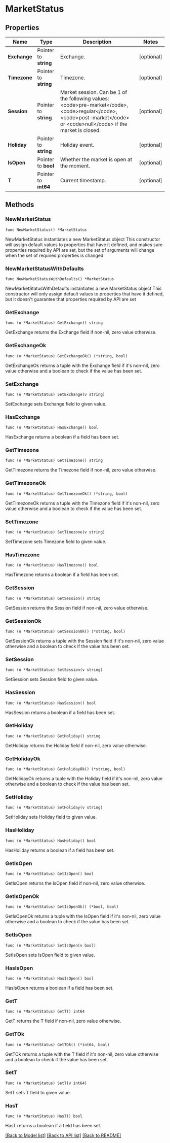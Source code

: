 # MarketStatus

## Properties

Name | Type | Description | Notes
------------ | ------------- | ------------- | -------------
**Exchange** | Pointer to **string** | Exchange. | [optional] 
**Timezone** | Pointer to **string** | Timezone. | [optional] 
**Session** | Pointer to **string** | Market session. Can be 1 of the following values: &lt;code&gt;pre-market&lt;/code&gt;,&lt;code&gt;regular&lt;/code&gt;,&lt;code&gt;post-market&lt;/code&gt; or &lt;code&gt;null&lt;/code&gt; if the market is closed. | [optional] 
**Holiday** | Pointer to **string** | Holiday event. | [optional] 
**IsOpen** | Pointer to **bool** | Whether the market is open at the moment. | [optional] 
**T** | Pointer to **int64** | Current timestamp. | [optional] 

## Methods

### NewMarketStatus

`func NewMarketStatus() *MarketStatus`

NewMarketStatus instantiates a new MarketStatus object
This constructor will assign default values to properties that have it defined,
and makes sure properties required by API are set, but the set of arguments
will change when the set of required properties is changed

### NewMarketStatusWithDefaults

`func NewMarketStatusWithDefaults() *MarketStatus`

NewMarketStatusWithDefaults instantiates a new MarketStatus object
This constructor will only assign default values to properties that have it defined,
but it doesn't guarantee that properties required by API are set

### GetExchange

`func (o *MarketStatus) GetExchange() string`

GetExchange returns the Exchange field if non-nil, zero value otherwise.

### GetExchangeOk

`func (o *MarketStatus) GetExchangeOk() (*string, bool)`

GetExchangeOk returns a tuple with the Exchange field if it's non-nil, zero value otherwise
and a boolean to check if the value has been set.

### SetExchange

`func (o *MarketStatus) SetExchange(v string)`

SetExchange sets Exchange field to given value.

### HasExchange

`func (o *MarketStatus) HasExchange() bool`

HasExchange returns a boolean if a field has been set.

### GetTimezone

`func (o *MarketStatus) GetTimezone() string`

GetTimezone returns the Timezone field if non-nil, zero value otherwise.

### GetTimezoneOk

`func (o *MarketStatus) GetTimezoneOk() (*string, bool)`

GetTimezoneOk returns a tuple with the Timezone field if it's non-nil, zero value otherwise
and a boolean to check if the value has been set.

### SetTimezone

`func (o *MarketStatus) SetTimezone(v string)`

SetTimezone sets Timezone field to given value.

### HasTimezone

`func (o *MarketStatus) HasTimezone() bool`

HasTimezone returns a boolean if a field has been set.

### GetSession

`func (o *MarketStatus) GetSession() string`

GetSession returns the Session field if non-nil, zero value otherwise.

### GetSessionOk

`func (o *MarketStatus) GetSessionOk() (*string, bool)`

GetSessionOk returns a tuple with the Session field if it's non-nil, zero value otherwise
and a boolean to check if the value has been set.

### SetSession

`func (o *MarketStatus) SetSession(v string)`

SetSession sets Session field to given value.

### HasSession

`func (o *MarketStatus) HasSession() bool`

HasSession returns a boolean if a field has been set.

### GetHoliday

`func (o *MarketStatus) GetHoliday() string`

GetHoliday returns the Holiday field if non-nil, zero value otherwise.

### GetHolidayOk

`func (o *MarketStatus) GetHolidayOk() (*string, bool)`

GetHolidayOk returns a tuple with the Holiday field if it's non-nil, zero value otherwise
and a boolean to check if the value has been set.

### SetHoliday

`func (o *MarketStatus) SetHoliday(v string)`

SetHoliday sets Holiday field to given value.

### HasHoliday

`func (o *MarketStatus) HasHoliday() bool`

HasHoliday returns a boolean if a field has been set.

### GetIsOpen

`func (o *MarketStatus) GetIsOpen() bool`

GetIsOpen returns the IsOpen field if non-nil, zero value otherwise.

### GetIsOpenOk

`func (o *MarketStatus) GetIsOpenOk() (*bool, bool)`

GetIsOpenOk returns a tuple with the IsOpen field if it's non-nil, zero value otherwise
and a boolean to check if the value has been set.

### SetIsOpen

`func (o *MarketStatus) SetIsOpen(v bool)`

SetIsOpen sets IsOpen field to given value.

### HasIsOpen

`func (o *MarketStatus) HasIsOpen() bool`

HasIsOpen returns a boolean if a field has been set.

### GetT

`func (o *MarketStatus) GetT() int64`

GetT returns the T field if non-nil, zero value otherwise.

### GetTOk

`func (o *MarketStatus) GetTOk() (*int64, bool)`

GetTOk returns a tuple with the T field if it's non-nil, zero value otherwise
and a boolean to check if the value has been set.

### SetT

`func (o *MarketStatus) SetT(v int64)`

SetT sets T field to given value.

### HasT

`func (o *MarketStatus) HasT() bool`

HasT returns a boolean if a field has been set.


[[Back to Model list]](../README.md#documentation-for-models) [[Back to API list]](../README.md#documentation-for-api-endpoints) [[Back to README]](../README.md)


